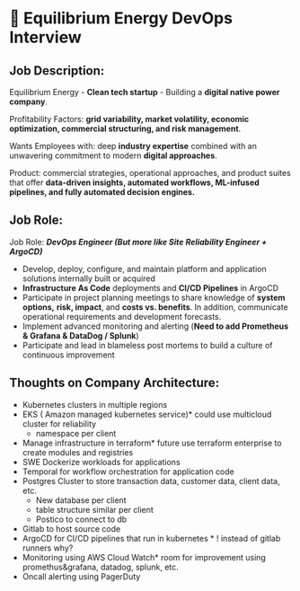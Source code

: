 # 👋 Equilibrium Energy DevOps Interview

## Job Description:

Equilibrium Energy - **Clean tech startup** - Building a **digital native power company**.&#x20;

Profitability Factors: **grid variability, market volatility, economic optimization, commercial structuring, and risk management**.

Wants Employees with: deep **industry expertise** combined with an unwavering commitment to modern **digital approaches**.

Product: commercial strategies, operational approaches, and product suites that offer **data-driven insights, automated workflows, ML-infused pipelines, and fully automated decision engines.**



## Job Role:

Job Role: _**DevOps Engineer (But more like Site Reliability Engineer + ArgoCD)**_

* Develop, deploy, configure, and maintain platform and application solutions internally built or acquired&#x20;
* **Infrastructure As Code** deployments and **CI/CD Pipelines** in ArgoCD&#x20;
* Participate in project planning meetings to share knowledge of **system options,** **risk, impact**, and **costs vs. benefits**. In addition, communicate operational requirements and development forecasts.
* Implement advanced monitoring and alerting (**Need to add Prometheus & Grafana & DataDog / Splunk**)
* Participate and lead in blameless post mortems to build a culture of continuous improvement



## Thoughts on Company Architecture:

* Kubernetes clusters in multiple regions&#x20;
* EKS ( Amazon managed kubernetes service)\* could use multicloud cluster for reliability
  * namespace per client
* Manage infrastructure in terraform\* future use terraform enterprise to create modules and registries
* SWE Dockerize workloads for applications
* Temporal for workflow orchestration for application code
* Postgres Cluster to store transaction data, customer data, client data, etc.
  * New database per client
  * table structure similar per client
  * Postico to connect to db
* Gitlab to host source code
* ArgoCD for CI/CD pipelines that run in kubernetes \* ! instead of gitlab runners why?
* Monitoring using AWS Cloud Watch\* room for improvement using promethus\&grafana, datadog, splunk, etc.
* Oncall alerting using PagerDuty



